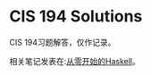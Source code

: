 # CIS 194 Solutions

CIS 194习题解答，仅作记录。

相关笔记发表在:[从零开始的Haskell](https://blog.xilong.site/categories/0x03-%E4%BB%8E%E9%9B%B6%E5%BC%80%E5%A7%8B%E7%9A%84Haskell/)。

